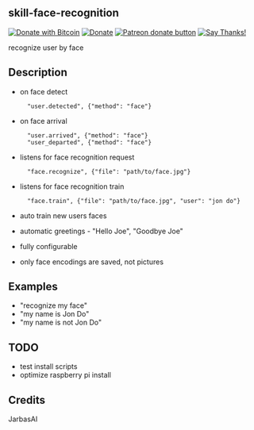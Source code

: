 ## skill-face-recognition
[![Donate with Bitcoin](https://en.cryptobadges.io/badge/micro/1QJNhKM8tVv62XSUrST2vnaMXh5ADSyYP8)](https://en.cryptobadges.io/donate/1QJNhKM8tVv62XSUrST2vnaMXh5ADSyYP8)
[![Donate](https://img.shields.io/badge/Donate-PayPal-green.svg)](https://paypal.me/jarbasai)
<span class="badge-patreon"><a href="https://www.patreon.com/jarbasAI" title="Donate to this project using Patreon"><img src="https://img.shields.io/badge/patreon-donate-yellow.svg" alt="Patreon donate button" /></a></span>
[![Say Thanks!](https://img.shields.io/badge/Say%20Thanks-!-1EAEDB.svg)](https://saythanks.io/to/JarbasAl)

recognize user by face

## Description

- on face detect

        "user.detected", {"method": "face"}

- on face arrival

        "user.arrived", {"method": "face"}
        "user_departed", {"method": "face"}

- listens for face recognition request

        "face.recognize", {"file": "path/to/face.jpg"}

- listens for face recognition train

        "face.train", {"file": "path/to/face.jpg", "user": "jon do"}

- auto train new users faces
- automatic greetings - "Hello Joe", "Goodbye Joe"
- fully configurable
- only face encodings are saved, not pictures

## Examples
* "recognize my face"
* "my name is Jon Do"
* "my name is not Jon Do"

## TODO

- test install scripts
- optimize raspberry pi install

## Credits
JarbasAI
